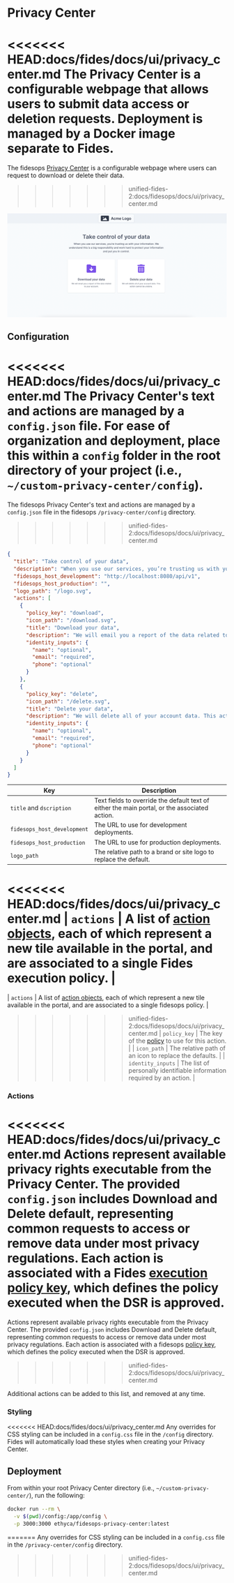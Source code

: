 # Privacy Center

<<<<<<< HEAD:docs/fides/docs/ui/privacy_center.md
The Privacy Center is a configurable webpage that allows users to submit data access or deletion requests. Deployment is managed by a Docker image separate to Fides.
=======
The fidesops [Privacy Center](privacy_center.md) is a configurable webpage where users can request to download or delete their data.
>>>>>>> unified-fides-2:docs/fidesops/docs/ui/privacy_center.md

![privacy center](../img/admin_ui/privacy_center.png)

## Configuration
<<<<<<< HEAD:docs/fides/docs/ui/privacy_center.md
The Privacy Center's text and actions are managed by a `config.json` file. For ease of organization and deployment, place this within a `config` folder in the root directory of your project (i.e., `~/custom-privacy-center/config`). 
=======
The fidesops Privacy Center's text and actions are managed by a `config.json` file in the fidesops `/privacy-center/config` directory.
>>>>>>> unified-fides-2:docs/fidesops/docs/ui/privacy_center.md

```json title="<code>config.json</code>"
{
  "title": "Take control of your data",
  "description": "When you use our services, you’re trusting us with your information. We understand this is a big responsibility and work hard to protect your information and put you in control.",
  "fidesops_host_development": "http://localhost:8080/api/v1",
  "fidesops_host_production": "",
  "logo_path": "/logo.svg",
  "actions": [
    {
      "policy_key": "download",
      "icon_path": "/download.svg",
      "title": "Download your data",
      "description": "We will email you a report of the data related to your account.",
      "identity_inputs": {
        "name": "optional",
        "email": "required",
        "phone": "optional"
      }
    },
    {
      "policy_key": "delete",
      "icon_path": "/delete.svg",
      "title": "Delete your data",
      "description": "We will delete all of your account data. This action cannot be undone.",
      "identity_inputs": {
        "name": "optional",
        "email": "required",
        "phone": "optional"
      }
    }
  ]
}
```

| Key | Description |
|----|----|
| `title` and `dscription` | Text fields to override the default text of either the main portal, or the associated action. |
| `fidesops_host_development` | The URL to use for development deployments. |
| `fidesops_host_production` | The URL to use for production deployments. |
| `logo_path` | The relative path to a brand or site logo to replace the default. |
<<<<<<< HEAD:docs/fides/docs/ui/privacy_center.md
| `actions` | A list of [action objects](#actions), each of which represent a new tile available in the portal, and are associated to a single Fides execution policy. |
=======
| `actions` | A list of [action objects](#actions), each of which represent a new tile available in the portal, and are associated to a single fidesops policy. |
>>>>>>> unified-fides-2:docs/fidesops/docs/ui/privacy_center.md
| `policy_key` | The key of the [policy](../guides/policies.md) to use for this action. |
| `icon_path` | The relative path of an icon to replace the defaults. |
| `identity_inputs` | The list of personally identifiable information required by an action. |

### Actions
<<<<<<< HEAD:docs/fides/docs/ui/privacy_center.md
Actions represent available privacy rights executable from the Privacy Center. The provided `config.json` includes Download and Delete default, representing common requests to access or remove data under most privacy regulations. Each action is associated with a Fides [execution policy key](../guides/policy_webhooks.md), which defines the policy executed when the DSR is approved.
=======
Actions represent available privacy rights executable from the Privacy Center. The provided `config.json` includes Download and Delete default, representing common requests to access or remove data under most privacy regulations. Each action is associated with a fidesops [policy key](../guides/policy_webhooks.md), which defines the policy executed when the DSR is approved.
>>>>>>> unified-fides-2:docs/fidesops/docs/ui/privacy_center.md

Additional actions can be added to this list, and removed at any time.

### Styling
<<<<<<< HEAD:docs/fides/docs/ui/privacy_center.md
Any overrides for CSS styling can be included in a `config.css` file in the `/config` directory. Fides will automatically load these styles when creating your Privacy Center.

## Deployment

From within your root Privacy Center directory (i.e., `~/custom-privacy-center/`), run the following:

```sh
docker run --rm \
  -v $(pwd)/config:/app/config \
  -p 3000:3000 ethyca/fidesops-privacy-center:latest
```

=======
Any overrides for CSS styling can be included in a `config.css` file in the `/privacy-center/config` directory.
>>>>>>> unified-fides-2:docs/fidesops/docs/ui/privacy_center.md

